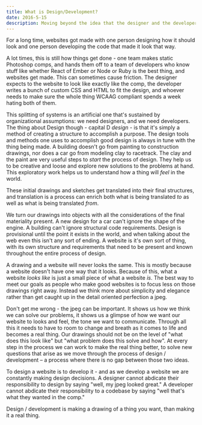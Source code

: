 ```yaml
---
title: What is Design/Development?
date: 2016-5-15
description: Moving beyond the idea that the designer and the developer on a web project are different people, and that somehow those are different things.
---
```


For a long time, websites got made with one person designing how it should look and one person developing the code that made it look that way.

A lot times, this is still how things get done - one team makes static Photoshop comps, and hands them off to a team of developers who know stuff like whether React of Ember or Node or Ruby is the best thing, and websites get made. This can sometimes cause friction. The designer expects to the website to look like exactly like the comp, the developer writes a bunch of custom CSS and HTML to fit the design, and whoever needs to make sure the whole thing WCAAG compliant spends a week hating both of them.

This splitting of systems is an artificial one that's sustained by organizational assumptions: we need designers, and we need developers. The thing about Design though - capital D _design_ - is that it's simply a method of creating a structure to accomplish a purpose. The design tools and methods one uses to accomplish good design is always in tune with the thing being made. A building doesn't go from painting to construction drawings, nor does a car go from modeling clay to racetrack. The clay and the paint are very useful steps to _start_ the process of design. They help us to be creative and loose and explore new solutions to the problems at hand. This exploratory work helps us to understand how a thing will _feel_ in the world.

These initial drawings and sketches get translated into their final structures, and translation is a process can enrich both what is being translated _to_ as well as what is being translated _from_.

We turn our drawings into objects with all the considerations of the final materiality present. A new design for a car can't ignore the shape of the engine. A building can't ignore structural code requirements. Design is provisional until the point it exists in the world, and when talking about the web even this isn't any sort of ending. A website is it's own sort of thing, with its own structure and requirements that need to be present and known throughout the entire process of design.

A drawing and a website will never looks the same. This is mostly because a website doesn't have one way that it looks. Because of this, what a website _looks like_ is just a small piece of what a website _is_. The best way to meet our goals as people who make good websites is to focus less on those drawings right away. Instead we think more about simplicity and elegance rather than get caught up in the detail oriented perfection a jpeg.

Don't get me wrong - the jpeg can be important. It shows us how we think we can solve our problems, it shows us a glimpse of how we want our website to looks and feel, the tone we want to communicate. Through all this it needs to have to room to change and breath as it comes to life and becomes a real thing. Our drawings should not be on the level of "what does this look like" but "what problem does this solve and how". At every step in the process we can work to make the real thing better, to solve new questions that arise as we move through the process of design / development – a process where there is no gap between those two ideas.

To design a website is to develop it - and as we develop a website we are constantly making design decisions. A designer cannot abdicate their responsibility to design by saying "well, my jpeg looked great." A developer cannot abdicate their responsibility to a codebase by saying "well that's what they wanted in the comp."

Design / development is making a drawing of a thing you want, than making it a real thing.
